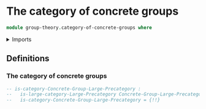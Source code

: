 # The category of concrete groups

```agda
module group-theory.category-of-concrete-groups where
```

<details><summary>Imports</summary>

```agda

```

</details>

## Definitions

### The category of concrete groups

```agda
-- is-category-Concrete-Group-Large-Precategory :
--   is-large-category-Large-Precategory Concrete-Group-Large-Precategory
--   is-category-Concrete-Group-Large-Precategory = {!!}
```
